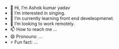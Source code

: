 - 👋 Hi, I’m Ashok kumar yadav
- 👀 I’m interested in singing.
- 🌱 I’m currently learning front end develeopmenet.
- 💞️ I’m looking to work remotely.
- 📫 How to reach me ...
- 😄 Pronouns: ...
- ⚡ Fun fact: ...

<!---
DISCOVERANNU/DISCOVERANNU is a ✨ special ✨ repository because its `README.md` (this file) appears on your GitHub profile.
You can click the Preview link to take a look at your changes.
--->
